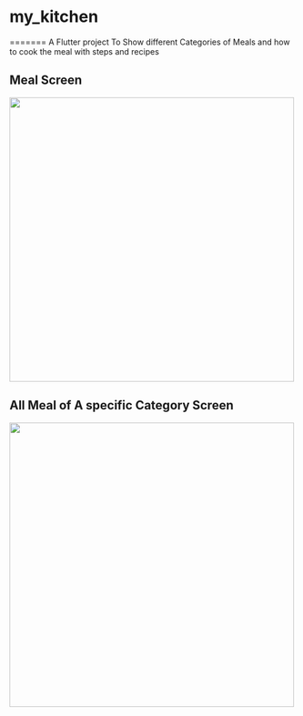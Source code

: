 
# **my_kitchen**
=======
A Flutter project To Show different Categories of Meals and how to cook the meal with steps and recipes

## Meal Screen
<img src="screenShots/mealScreen.gif" height="500em">


## All Meal of A specific Category Screen

<img src="screenShots/category_sreen.gif" height="500em">

<!--
<img src="screenShots/191c30fe-f516-452c-9262-84110cb715df.jpg" height="500em">    <img src="screenShots/22ecd999-d245-4c90-bd1b-c4c7da728fe4.jpg" height="500em">    <img src="screenShots/817d749c-ff95-4517-b41e-8c0631f79862.jpg" height="500em">
-->


<!--
<img src="screenShots/8b92eda1-d54e-416b-9308-177e8af5fa34.jpg" height="300em"><img src="screenShots/c8d8c2b0-81c1-44dc-b8de-722c2be31485.jpg" height="300em">
<img src="screenShots/dd338f61-aedc-48e6-a0e1-ac1bf2622f55.jpg" height="300em">
<img src="screenShots/e89431e7-ffc3-40fb-b5a7-96486dc82757.jpg" height="300em">
-->

